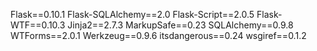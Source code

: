 Flask==0.10.1
Flask-SQLAlchemy==2.0
Flask-Script==2.0.5
Flask-WTF==0.10.3
Jinja2==2.7.3
MarkupSafe==0.23
SQLAlchemy==0.9.8
WTForms==2.0.1
Werkzeug==0.9.6
itsdangerous==0.24
wsgiref==0.1.2
